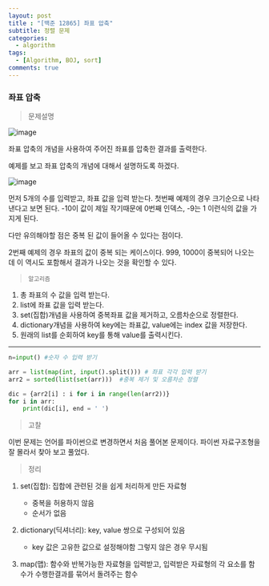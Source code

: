 ```yaml
---
layout: post
title : "[백준 12865] 좌표 압축"
subtitle: 정렬 문제
categories:
  - algorithm
tags:
  - [Algorithm, BOJ, sort]
comments: true
---
```


### 좌표 압축

> 문제설명    

![image](https://user-images.githubusercontent.com/55472510/126123363-bcc07d7a-6c02-418b-a95c-09eb949c221a.png)

좌표 압축의 개념을 사용하여 주어진 좌표를 압축한 결과를 출력한다. 

예제를 보고 좌표 압축의 개념에 대해서 설명하도록 하겠다.   

![image](https://user-images.githubusercontent.com/55472510/126123687-790a6f12-9abc-4249-8d08-141e6da4c955.png)


먼저 5개의 수를 입력받고, 좌표 값을 입력 받는다. 첫번째 예제의 경우 크기순으로 나타낸다고 보면 된다. -10이 값이 제일 작기때문에 0번째 인덱스, -9는 1 이런식의 값을 가지게 된다.

다만 유의해야할 점은 중복 된 값이 들어올 수 있다는 점이다.

2번째 예제의 경우 좌표의 값이 중복 되는 케이스이다. 
999, 1000이 중복되어 나오는데 이 역시도 포함해서 결과가 나오는 것을 확인할 수 있다.


> `알고리즘`
1. 총 좌표의 수 값을 입력 받는다.
2. list에 좌표 값을 입력 받는다.
3. set(집합)개념을 사용하여 중복좌표 값을 제거하고, 오름차순으로 정렬한다.
4. dictionary개념을 사용하여 key에는 좌표값, value에는 index 값을 저장한다. 
5. 원래의 list를 순회하여 key를 통해 value를 출력시킨다.

***
   
   
```python
n=input() #숫자 수 입력 받기

arr = list(map(int, input().split())) # 좌표 각각 입력 받기
arr2 = sorted(list(set(arr)))  #중복 제거 및 오름차순 정렬

dic = {arr2[i] : i for i in range(len(arr2))}
for i in arr:
    print(dic[i], end = ' ')
```      

> 고찰   

이번 문제는 언어를 파이썬으로 변경하면서 처음 풀어본 문제이다.
파이썬 자료구조형을 잘 몰라서 찾아 보고 풀었다. 

  
> 정리    
   
   
1. set(집합): 집합에 관련된 것을 쉽게 처리하게 만든 자료형 
    - 중복을 허용하지 않음
    - 순서가 없음

2. dictionary(딕셔너리): key, value 쌍으로 구성되어 있음
    - key 값은 고유한 값으로 설정해야함 그렇지 않은 경우 무시됨   

   
3. map(맵): 함수와 반복가능한 자료형을 입력받고, 입력받은 자료형의 각 요소를 함수가 수행한결과를 묶어서 돌려주는 함수 


